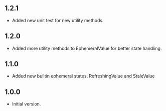 ## 1.2.1

- Added new unit test for new utility methods.

## 1.2.0

- Added more utility methods to EphemeralValue<T> for better state handling.

## 1.1.0

- Added new builtin ephemeral states: RefreshingValue and StaleValue

## 1.0.0

- Initial version.